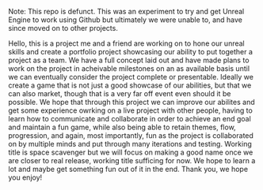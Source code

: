 Note: This repo is defunct. This was an experiment to try and get Unreal Engine to work using Github but ultimately we were unable to, and have since moved on to other projects.

Hello, this is a project me and a friend are working on to hone our unreal skills and create a portfolio project showcasing our ability to put together a project as a team.
We have a full concept laid out and have made plans to work on the project in acheivable milestones on an as available basis until we can eventually consider the project complete or presentable.
Ideally we create a game that is not just a good showcase of our abilities, but that we can also market, though that is a very far off event even should it be possible.
We hope that through this project we can improve our abilites and get some experience owrking on a live project with other people, having to learn how to communicate and 
collaborate in order to achieve an end goal and maintain a fun game, while also being able to retain themes, flow, progression, and again, most importantly, fun as the project
is collaborated on by multiple minds and put through many iterations and testing.
Working title is space scavenger but we will focus on making a good name once we are closer to real release, working title sufficing for now.
We hope to learn a lot and maybe get something fun out of it in the end. Thank you, we hope you enjoy!
